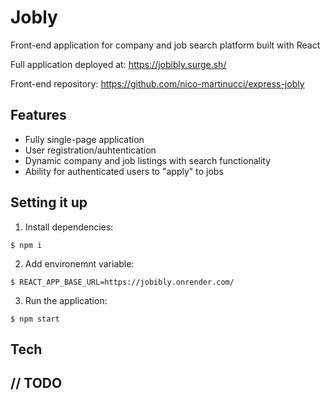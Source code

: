 # Jobly
Front-end application for company and job search platform built with React

Full application deployed at: https://jobibly.surge.sh/

Front-end repository: https://github.com/nico-martinucci/express-jobly

## Features
- Fully single-page application
- User registration/auhtentication
- Dynamic company and job listings with search functionality
- Ability for authenticated users to "apply" to jobs

## Setting it up
1. Install dependencies:
```
$ npm i
```

2. Add environemnt variable:
```
$ REACT_APP_BASE_URL=https://jobibly.onrender.com/
```

3. Run the application:
```
$ npm start
```

## Tech

## // TODO